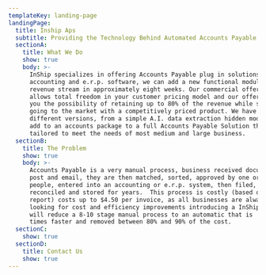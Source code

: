 ```yaml
---
templateKey: landing-page
landingPage:
  title: Inship Aps
  subtitle: Providing the Technology Behind Automated Accounts Payable Processes
  sectionA:
    title: What We Do
    show: true
    body: >-
      InShip specializes in offering Accounts Payable plug in solutions for
      accounting and e.r.p. software, we can add a new functional module and
      revenue stream in approximately eight weeks. Our commercial offering
      allows total freedom in your customer pricing model and our offering gives
      you the possibility of retaining up to 80% of the revenue while still
      going to the market with a competitively priced product. We have 3
      different versions, from a simple A.I. data extraction hidden module to
      add to an accounts package to a full Accounts Payable Solution that can be
      tailored to meet the needs of most medium and large business.
  sectionB:
    title: The Problem
    show: true
    body: >-
      Accounts Payable is a very manual process, business received documents by
      post and email, they are then matched, sorted, approved by one or many
      people, entered into an accounting or e.r.p. system, then filed,
      reconciled and stored for years.  This process is costly (based on  pwc
      report) costs up to $4.50 per invoice, as all businesses are always
      looking for cost and efficiency improvements introducing a InShip process
      will reduce a 8-10 stage manual process to an automatic that is  up to 9
      times faster and removed between 80% and 90% of the cost.
  sectionC:
    show: true
  sectionD:
    title: Contact Us
    show: true
---
```

